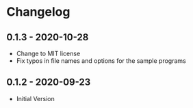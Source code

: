 # Changelog

## 0.1.3 - 2020-10-28
* Change to MIT license
* Fix typos in file names and options for the sample programs

## 0.1.2 - 2020-09-23
* Initial Version
